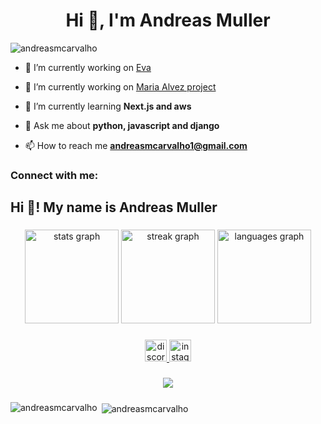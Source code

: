 <h1 align="center">Hi 👋, I'm Andreas Muller</h1>
<p align="left"> <img src="https://komarev.com/ghpvc/?username=andreasmcarvalho&label=Profile%20views&color=0e75b6&style=flat" alt="andreasmcarvalho" /> </p>

- 🔭 I’m currently working on [Eva](https://github.com/andreasmcarvalho/Eva)

- 🔭 I’m currently working on [Maria Alvez project](https://github.com/uniarp/projeto-maria-alvez)

- 🌱 I’m currently learning **Next.js and aws**

- 💬 Ask me about **python, javascript and django**

- 📫 How to reach me **andreasmcarvalho1@gmail.com**

<h3 align="left">Connect with me:</h3>
<p align="left">
</p>

<h2 align="left">Hi 👋! My name is Andreas Muller</h2>

###

<div align="center">
  <img src="https://github-readme-stats.vercel.app/api?username=andreasmcarvalho&hide_title=false&hide_rank=false&show_icons=true&include_all_commits=true&count_private=true&disable_animations=false&theme=gotham&locale=en&hide_border=false&custom_title=Stats" height="150" alt="stats graph"  />
  <img src="https://streak-stats.demolab.com?user=andreasmcarvalho&locale=en&mode=daily&theme=gotham&hide_border=false&border_radius=5" height="150" alt="streak graph"  />
  <img src="https://github-readme-stats.vercel.app/api/top-langs?username=andreasmcarvalho&locale=en&hide_title=false&layout=compact&card_width=320&langs_count=5&theme=gotham&hide_border=false" height="150" alt="languages graph"  />
</div>

###

<div align="center">
  <a href="discord.gg/aswiing" target="_blank">
    <img src="https://img.shields.io/static/v1?message=Discord&logo=discord&label=&color=7289DA&logoColor=white&labelColor=&style=for-the-badge" height="35" alt="discord logo"  />
  </a>
  <a href="http://instagram.com/andreasmllr_" target="_blank">
    <img src="https://img.shields.io/static/v1?message=Instagram&logo=instagram&label=&color=E4405F&logoColor=white&labelColor=&style=for-the-badge" height="35" alt="instagram logo"  />
  </a>
</div>

###

<div align="center">
  <img src="https://profile-counter.glitch.me/andreasmcarvalho/count.svg?"  />
</div>

###

<p><img align="left" src="https://github-readme-stats.vercel.app/api/top-langs?username=andreasmcarvalho&show_icons=true&locale=en&layout=compact" alt="andreasmcarvalho" /></p>

<p>&nbsp;<img align="center" src="https://github-readme-stats.vercel.app/api?username=andreasmcarvalho&show_icons=true&locale=en" alt="andreasmcarvalho" /></p>
